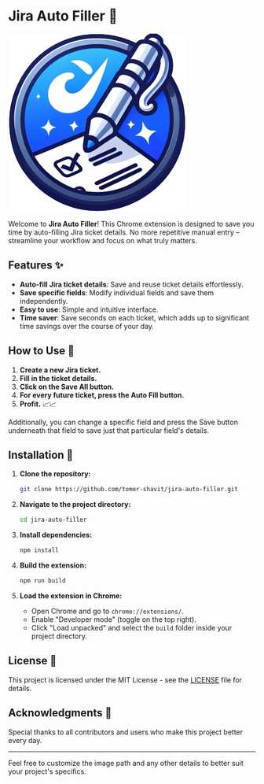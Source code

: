 # Jira Auto Filler 🚀

![Jira Auto Filler Logo](public/images/jira-autofiller-img.png)

Welcome to **Jira Auto Filler**! This Chrome extension is designed to save you time by auto-filling Jira ticket details. No more repetitive manual entry – streamline your workflow and focus on what truly matters.

## Features ✨

- **Auto-fill Jira ticket details**: Save and reuse ticket details effortlessly.
- **Save specific fields**: Modify individual fields and save them independently.
- **Easy to use**: Simple and intuitive interface.
- **Time saver**: Save seconds on each ticket, which adds up to significant time savings over the course of your day.

## How to Use 📝

1. **Create a new Jira ticket.**
2. **Fill in the ticket details.**
3. **Click on the Save All button.**
4. **For every future ticket, press the Auto Fill button.**
5. **Profit.** 📈📈

Additionally, you can change a specific field and press the Save button underneath that field to save just that particular field's details.

## Installation 🔧

1. **Clone the repository:**

   ```bash
   git clone https://github.com/tomer-shavit/jira-auto-filler.git
   ```

2. **Navigate to the project directory:**

   ```bash
   cd jira-auto-filler
   ```

3. **Install dependencies:**

   ```bash
   npm install
   ```

4. **Build the extension:**

   ```bash
   npm run build
   ```

5. **Load the extension in Chrome:**
   - Open Chrome and go to `chrome://extensions/`.
   - Enable "Developer mode" (toggle on the top right).
   - Click "Load unpacked" and select the `build` folder inside your project directory.

## License 📄

This project is licensed under the MIT License - see the [LICENSE](LICENSE) file for details.

## Acknowledgments 🙏

Special thanks to all contributors and users who make this project better every day.

---

Feel free to customize the image path and any other details to better suit your project's specifics.
